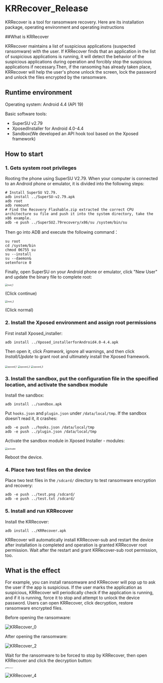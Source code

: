 # KRRecover_Release
KRRecover is a tool for ransomware recovery. Here are its installation package, operating environment and operating instructions

##What is KRRecover

KRRecover maintains a list of suspicious applications (suspected ransomware) with the user. If KRRecover finds that an application in the list of suspicious applications is running, it will detect the behavior of the suspicious applications during operation and forcibly stop the suspicious applications if necessary.Then, if the ransoming has already taken place, KRRecover will help the user's phone unlock the screen, lock the password and unlock the files encrypted by the ransomware.

## Runtime environment

Operating system: Android 4.4 (API 19)

Basic software tools: 

* SuperSU v2.79 
* XposedInstaller for Android 4.0-4.4
* Sandbox(We developed an API hook tool based on the Xposed framework)

## How to start

### 1. Gets system root privileges

Rooting the phone using SuperSU V2.79. When your computer is connected to an Android phone or emulator, it is divided into the following steps:

```shell
# Install SuperSU V2.79.
adb install ../SuperSU-v2.79.apk
adb root
adb remount
# Find the Recovery Flashable.zip extracted the correct CPU architecture su file and push it into the system directory, take the x86 example.
adb -e push ../SuperSU2.79recovery/x86/su /system/bin/su
```

Then go into ADB and execute the following command：

```shell
su root
cd /system/bin
chmod 06755 su
su --install
su --daemon&
setenforce 0
```

Finally, open SuperSU on your Android phone or emulator, click "New User" and update the binary file to complete root:

<img src="https://github.com/FoxyWinner/KRRecover_Release/blob/master/readme_images/root_1.png" alt="root_1" style="zoom:50%;" />

(Click continue)

<img src="/Users/foxywinner/Desktop/KRRecover_release/readme_images/root_2.png" alt="root_2" style="zoom:50%;" />

(Click normal)

### 2. Install the Xposed environment and assign root permissions

First install Xposed_installer:

```shell
adb install ../Xposed_installerforAndroid4.0-4.4.apk
```

Then open it, click *Framwork*, ignore all warnings, and then click *Install/Update* to grant root and ultimately install the Xposed framework.

<img src="https://github.com/FoxyWinner/KRRecover_Release/blob/master/readme_images/xposed_1.png" alt="xposed_1" style="zoom:50%;" />

<img src="https://github.com/FoxyWinner/KRRecover_Release/blob/master/readme_images/xposed_2.png" alt="xposed_2" style="zoom:50%;" />

<img src="https://github.com/FoxyWinner/KRRecover_Release/blob/master/readme_images/xposed_3.png" alt="xposed_3" style="zoom:50%;" />

### 3. Install the sandbox, put  the configuration file in the specified location, and activate the sandbox module

Install the sandbox:

```shell
adb install ../sandbox.apk
```

Put `hooks.json` and `plugin.json` under `/data/local/tmp`. If the sandbox doesn't read it, it crashes:

```shell
adb -e push ../hooks.json /data/local/tmp
adb -e push ../plugin.json /data/local/tmp
```

Activate the sandbox module in Xposed Installer - modules:

<img src="https://github.com/FoxyWinner/KRRecover_Release/blob/master/readme_images/activate.png" alt="activate" style="zoom:50%;" />

Reboot the device.

### 4. Place two test files on the device

Place two test files in the `/sdcard/` directory to test ransomware encryption and recovery:

```shell
adb -e push ../test.png /sdcard/
adb -e push ../test.txt /sdcard/
```

### 5. Install and run KRRecover

Install the KRRecover:

```shell
adb install ../KRRecover.apk
```

KRRecover will automatically install KRRecover-sub and restart the device after installation is completed and operation is granted KRRecover root permission. Wait after the restart and grant KRRecover-sub root permission, too.

## What is the effect

For example, you can install ransomware and KRRecover will pop up to ask the user if the app is suspicious. If the user marks the application as suspicious, KRRecover will periodically check if the application is running, and if it is running, force it to stop and attempt to unlock the device password. Users can open KRRecover, click decryption, restore ransomware encrypted files.

Before opening the ransomware:

![KRRecover_0](https://github.com/FoxyWinner/KRRecover_Release/blob/master/readme_images/KRRecover_0.png)

After opening the ransomware:

![KRRecover_2](https://github.com/FoxyWinner/KRRecover_Release/blob/master/readme_images/KRRecover_2.png)

Wait for the ransomware to be forced to stop by KRRecover, then open KRRecover and click the decryption button:

<img src="https://github.com/FoxyWinner/KRRecover_Release/blob/master/readme_images/KRRecover_3.png" alt="KRRecover_3" style="zoom: 25%;" />

![KRRecover_4](https://github.com/FoxyWinner/KRRecover_Release/blob/master/readme_images/KRRecover_4.png)

